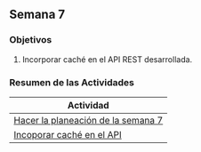 ## Semana 7

### Objetivos

1. Incorporar caché en el API REST desarrollada.

### Resumen de las Actividades

| Actividad                                                                        |
| -------------------------------------------------------------------------------- |
| [Hacer la planeación de la semana 7](../semana2/s2_syp.md) |
| [Incoporar caché en el API](s7_cache.md)                                            |
